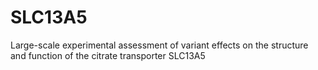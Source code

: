 # SLC13A5
Large-scale experimental assessment of variant effects on the structure and function of the citrate transporter SLC13A5
